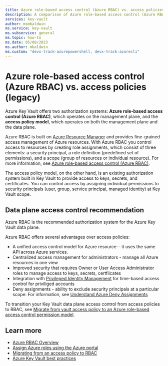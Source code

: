 ```yaml
---
title: Azure role-based access control (Azure RBAC) vs. access policies
description: A comparison of Azure role-based access control (Azure RBAC) and access policies
services: key-vault
author: msmbaldwin
ms.service: key-vault
ms.subservice: general
ms.topic: how-to
ms.date: 05/08/2023
ms.author: mbaldwin
ms.custom: "devx-track-azurepowershell, devx-track-azurecli"
---
```

# Azure role-based access control (Azure RBAC) vs. access policies (legacy)

Azure Key Vault offers two authorization systems: **Azure role-based access control (Azure RBAC)**, which operates on the management plane, and the **access policy model**, which operates on both the management plane and the data plane.

Azure RBAC is built on [Azure Resource Manager](../../azure-resource-manager/management/overview.md) and provides fine-grained access management of Azure resources. With Azure RBAC you control access to resources by creating role assignments, which consist of three elements: a security principal, a role definition (predefined set of permissions), and a scope (group of resources or individual resource). For more information, see [Azure role-based access control (Azure RBAC)](../../role-based-access-control/overview.md).

The access policy model, on the other hand, is an existing authorization system built in Key Vault to provide access to keys, secrets, and certificates. You can control access by assigning individual permissions to security principals (user, group, service principal, managed identity) at Key Vault scope.

## Data plane access control recommendation

Azure RBAC is the recommended authorization system for the Azure Key Vault data plane.

Azure RBAC offers several advantages over access policies:
- A unified access control model for Azure resource-- it uses the same API across Azure services.
- Centralized access management for administrators - manage all Azure resources in one view
- Improved security that requires Owner or User Access Administrator roles to manage access to keys, secrets, certfiicates
- Integration with [Privileged Identity Management](../../active-directory/privileged-identity-management/pim-configure.md) for time-based access control for priviliged accounts
- Deny assignments - ability to exclude security principals at a particular scope. For information, see [Understand Azure Deny Assignments](../../role-based-access-control/deny-assignments.md)

To transition your Key Vault data plane access control from access policies to RBAC, see [Migrate from vault access policy to an Azure role-based access control permission model](rbac-migration.md).

## Learn more

- [Azure RBAC Overview](../../role-based-access-control/overview.md)
- [Assign Azure roles using the Azure portal](../../role-based-access-control/role-assignments-portal.md)
- [Migrating from an access policy to RBAC](../../role-based-access-control/tutorial-custom-role-cli.md)
- [Azure Key Vault best practices](best-practices.md)
